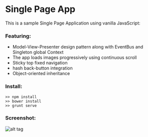 Single Page App
====
This is a sample Single Page Application using vanilla JavaScript:

### Featuring:
* Model-View-Presenter design pattern along with EventBus and Singleton global Context
* The app loads images progressively using continuous scroll
* Sticky top fixed navigation
* hash back-button integration
* Object-oriented inheritance

### Install:

```
>> npm install
>> bower install
>> grunt serve
```

### Screenshot:
![alt tag](http://nextinterfaces.com/i/single-page-app.jpg)


